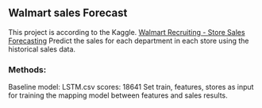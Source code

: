 ## Walmart sales Forecast 
 This project is according to the Kaggle. [Walmart Recruiting - Store Sales Forecasting](https://www.kaggle.com/c/walmart-recruiting-store-sales-forecasting/overview)
 Predict the sales for each department in each store using the historical sales data.
 
### Methods:
 Baseline model: LSTM.csv        scores: 18641
    Set train, features, stores as input for training the mapping model between features and sales results.
   
  